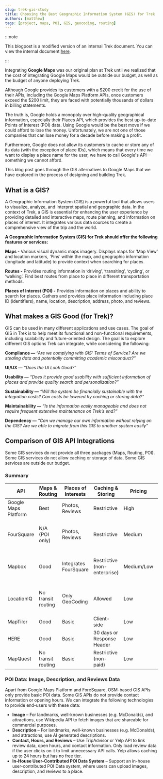 ```yaml
---
slug: trek-gis-study
title: Choosing the Best Geographic Information System (GIS) for Trek
authors: [matthew]
tags: [project, maps, POI, GIS, geocoding, routing]
---
```


:::note

This blogpost is a modified version of an internal Trek document. You can view the internal document
[here](/files/Trek-Geographic-Information-System.pdf).

:::

Integrating **Google Maps** was our original plan at Trek until we realized that the cost of integrating Google Maps would be outside our budget, as well as the budget of anyone deploying Trek.

Although Google provides its customers with a $200 credit for the use of their APIs, including the Google Maps Platform APIs, once customers exceed the $200 limit, they are faced with potentially thousands of dollars in billing statements.

The truth is, Google holds a monopoly over high-quality geographical information, especially their Places API, which provides the best up-to-date Points of Interest (POI) data. Using Google would be the best move if we could afford to lose the money. Unfortunately, we are not one of those companies that can lose money for a decade before making a profit.

Furthermore, Google does not allow its customers to cache or store any of its data (with the exception of place IDs), which means that every time we want to display a place name for the user, we have to call Google's API—something we cannot afford.

This blog post goes through the GIS alternatives to Google Maps that we have explored in the process of designing and building Trek.


## What is a GIS?

A Geographic Information System (GIS) is a powerful tool that allows users to visualize, analyze, and interpret spatial and geographic data. In the context of Trek, a GIS is essential for enhancing the user experience by providing detailed and interactive maps, route planning, and information on places of interest. It integrates various data sources to create a comprehensive view of the trip and the world.

**A Geographic Information System (GIS) for Trek should offer the following features or services:**

**Maps -** Various visual dynamic maps imagery. Displays maps for ‘Map View’ and location markers, ‘Pins’ within the map, and geographic information (longitude and latitude) to provide context when searching for places.

**Routes -** Provides routing information in ‘driving’, ‘transiting’, ‘cycling’, or ‘walking’. Find best routes from place to place in different transportation methods.

**Places of Interest (POI) -** Provides information on places and ability to search for places. Gathers and provides place information including place ID (identifiers), name, location, description, address, photo, and reviews.

## What makes a GIS Good (for Trek)?

GIS can be used in many different applications and use cases. The goal of GIS in Trek is to help meet its functional and non-functional requirements, 
including scalability and future-oriented design. The goal is to explore different GIS options Trek can integrate, while considering the following:

**Compliance —** *“Are we complying with GIS’ Terms of Service? Are we stealing data and potentially committing academic misconduct?”*

**UI/UX —** *“Does the UI Look Good?”*

**Usability —** *“Does it provide good usability with sufficient information of places and provide quality search and personalization?”*

**Sustainability —** *“Will the system be financially sustainable with the integration costs? Can costs be lowered by caching or storing data?”*

**Maintainability —** *“Is the information easily manageable and does not require frequent extensive maintenance on Trek’s end?”*

**Dependency —** *“Can we manage our own information without relying on the GIS?  Are we able to migrate from this GIS to another system easily”*

## Comparison of GIS API Integrations

Some GIS services do not provide all three packages (Maps, Routing, POI). Some GIS services do not allow caching or storage of data. Some GIS services are outside our budget.

### Summary

| API                  | Maps & Routing     | Places of Interests   | Caching & Storing            | Pricing    | Description                                                             |
| -------------------- | ------------------ | --------------------- | ---------------------------- | ---------- | ----------------------------------------------------------------------- |
| Google Maps Platform | Best               | Photos, Reviews       | Restrictive                  | High       | Best up-to-date POI information                                         |
| FourSquare           | N/A (POI only)     | Photos, Reviews       | Restrictive                  | Medium     | Provides decent POI and places ‘personalization’; best for tourist POI  |
| Mapbox               | Good               | Integrates FourSquare | Restrictive (non-enterprise) | Medium/Low | Alternative to Google Maps. Good UI. OSM-based. Second most popular     |
| LocationIQ           | No transit routing | Only GeoCoding        | Allowed                      | Low        | Fully OSM Data packaged as API. Comes with only Geocoding data (no POI) |
| MapTiler             | Good               | Basic                 | Client-side                  | Low        |                                                                         |
| HERE                 | Good               | Basic                 | 30 days or Response Header   | Low        | No permanent storage of location IDs                                    |
| MapQuest             | No transit routing | Basic                 | Restrictive (non-paid)       | Low        |                                                                         |

### POI Data: Image, Description, and Reviews Data

Apart from Google Maps Platform and ForeSquare, OSM-based GIS APIs only provide basic POI data. Some GIS APIs do not provide contact information or opening hours. We can integrate the following technologies to provide end-users with these data:

- **Image** – For landmarks, well-known businesses (e.g. McDonalds), and attractions, use Wikipedia API to fetch images that are shareable for commercial purposes.
- **Description** – For landmarks, well-known businesses (e.g. McDonalds), and attractions, use AI generated descriptions.
- **Contact, Hours, and Reviews** – Use TripAdvisor or Yelp API to link review data, open hours, and contact information. Only load review data if the user clicks on it to limit unnecessary API calls. Yelp allows caching up to 24 hours but has no free tier.
- **In-House User-Contributed POI Data System** – Support an in-house user-contributed POI Data system, where users can upload images, description, and reviews to a place.